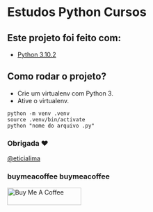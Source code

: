 # Estudos Python Cursos 

## Este projeto foi feito com:

* [Python 3.10.2](https://www.python.org/) 

## Como rodar o projeto?

* Crie um virtualenv com Python 3.
* Ative o virtualenv. 

``` 
python -m venv .venv
source .venv/bin/activate 
python "nome do arquivo .py"
```
 
### Obrigada ❤️
[@eticialima](https://www.instagram.com/eticialima)

### buymeacoffee buymeacoffee

<a href="https://www.buymeacoffee.com/leticialima" target="_blank">
 <img  src="https://cdn.buymeacoffee.com/buttons/default-red.png" alt="Buy Me A Coffee" height="40" width="170">
</a>

